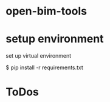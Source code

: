 # open-bim-tools

# setup environment

set up virtual environment

$ pip install -r requirements.txt


# ToDos